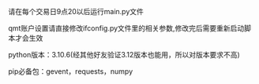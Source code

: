请在每个交易日9点20以后运行main.py文件

qmt账户设置请直接修改ifconfig.py文件里的相关参数,修改完后需要重新启动脚本才会生效

python版本：3.10.6(经其他好友验证3.12版本也能用，所以对版本要求不高)

pip必备包：gevent，requests，numpy
